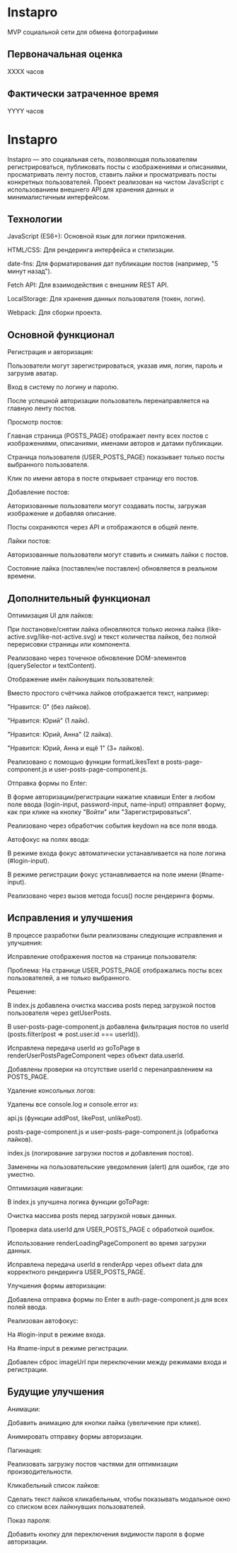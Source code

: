 # Instapro

MVP социальной сети для обмена фотографиями

## Первоначальная оценка

ХХХХ часов

## Фактически затраченное время

YYYY часов

# Instapro

Instapro — это социальная сеть, позволяющая пользователям регистрироваться, публиковать посты с изображениями и описаниями, просматривать ленту постов, ставить лайки и просматривать посты конкретных пользователей. Проект реализован на чистом JavaScript с использованием внешнего API для хранения данных и минималистичным интерфейсом.

## Технологии

JavaScript (ES6+): Основной язык для логики приложения.

HTML/CSS: Для рендеринга интерфейса и стилизации.

date-fns: Для форматирования дат публикации постов (например, "5 минут назад").

Fetch API: Для взаимодействия с внешним REST API.

LocalStorage: Для хранения данных пользователя (токен, логин).

Webpack: Для сборки проекта.

## Основной функционал

Регистрация и авторизация:

Пользователи могут зарегистрироваться, указав имя, логин, пароль и загрузив аватар.

Вход в систему по логину и паролю.

После успешной авторизации пользователь перенаправляется на главную ленту постов.

Просмотр постов:

Главная страница (POSTS_PAGE) отображает ленту всех постов с изображениями, описаниями, именами авторов и датами публикации.

Страница пользователя (USER_POSTS_PAGE) показывает только посты выбранного пользователя.

Клик по имени автора в посте открывает страницу его постов.

Добавление постов:

Авторизованные пользователи могут создавать посты, загружая изображение и добавляя описание.

Посты сохраняются через API и отображаются в общей ленте.

Лайки постов:

Авторизованные пользователи могут ставить и снимать лайки с постов.

Состояние лайка (поставлен/не поставлен) обновляется в реальном времени.

## Дополнительный функционал

Оптимизация UI для лайков:

При постановке/снятии лайка обновляются только иконка лайка (like-active.svg/like-not-active.svg) и текст количества лайков, без полной перерисовки страницы или компонента.

Реализовано через точечное обновление DOM-элементов (querySelector и textContent).

Отображение имён лайкнувших пользователей:

Вместо простого счётчика лайков отображается текст, например:

"Нравится: 0" (без лайков).

"Нравится: Юрий" (1 лайк).

"Нравится: Юрий, Анна" (2 лайка).

"Нравится: Юрий, Анна и ещё 1" (3+ лайков).

Реализовано с помощью функции formatLikesText в posts-page-component.js и user-posts-page-component.js.

Отправка формы по Enter:

В форме авторизации/регистрации нажатие клавиши Enter в любом поле ввода (login-input, password-input, name-input) отправляет форму, как при клике на кнопку "Войти" или "Зарегистрироваться".

Реализовано через обработчик события keydown на все поля ввода.

Автофокус на полях ввода:

В режиме входа фокус автоматически устанавливается на поле логина (#login-input).

В режиме регистрации фокус устанавливается на поле имени (#name-input).

Реализовано через вызов метода focus() после рендеринга формы.

## Исправления и улучшения

В процессе разработки были реализованы следующие исправления и улучшения:

Исправление отображения постов на странице пользователя:

Проблема: На странице USER_POSTS_PAGE отображались посты всех пользователей, а не только выбранного.

Решение:

В index.js добавлена очистка массива posts перед загрузкой постов пользователя через getUserPosts.

В user-posts-page-component.js добавлена фильтрация постов по userId (posts.filter(post => post.user.id === userId)).

Исправлена передача userId из goToPage в renderUserPostsPageComponent через объект data.userId.

Добавлены проверки на отсутствие userId с перенаправлением на POSTS_PAGE.

Удаление консольных логов:

Удалены все console.log и console.error из:

api.js (функции addPost, likePost, unlikePost).

posts-page-component.js и user-posts-page-component.js (обработка лайков).

index.js (логирование загрузки постов и добавления постов).

Заменены на пользовательские уведомления (alert) для ошибок, где это уместно.

Оптимизация навигации:

В index.js улучшена логика функции goToPage:

Очистка массива posts перед загрузкой новых данных.

Проверка data.userId для USER_POSTS_PAGE с обработкой ошибок.

Использование renderLoadingPageComponent во время загрузки данных.

Исправлена передача userId в renderApp через объект data для корректного рендеринга USER_POSTS_PAGE.

Улучшения формы авторизации:

Добавлена отправка формы по Enter в auth-page-component.js для всех полей ввода.

Реализован автофокус:

На #login-input в режиме входа.

На #name-input в режиме регистрации.

Добавлен сброс imageUrl при переключении между режимами входа и регистрации.

## Будущие улучшения

Анимации:

Добавить анимацию для кнопки лайка (увеличение при клике).

Анимировать отправку формы авторизации.

Пагинация:

Реализовать загрузку постов частями для оптимизации производительности.

Кликабельный список лайков:

Сделать текст лайков кликабельным, чтобы показывать модальное окно со списком всех лайкнувших пользователей.

Показ пароля:

Добавить кнопку для переключения видимости пароля в форме авторизации.

